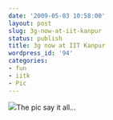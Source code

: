 ```yaml
---
date: '2009-05-03 10:58:00'
layout: post
slug: 3g-now-at-iit-kanpur
status: publish
title: 3g now at IIT Kanpur
wordpress_id: '94'
categories:
- fun
- iitk
- Pic
---
```


[![](http://4.bp.blogspot.com/_BQ0a8k-GX20/Sf0lGYAznoI/AAAAAAAACXU/EOnKlNniBPA/s400/IMG_0709.jpg)](http://4.bp.blogspot.com/_BQ0a8k-GX20/Sf0lGYAznoI/AAAAAAAACXU/EOnKlNniBPA/s1600-h/IMG_0709.jpg)The pic say it all...  

